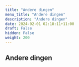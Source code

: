 ```yaml
---
title: "Andere dingen"
menu_title: "Andere dingen"
description: "Andere dingen"
date: 2024-02-01 02:18:11+11:00
draft: False
hidden: False
weight: 200
---
```

## Andere dingen
